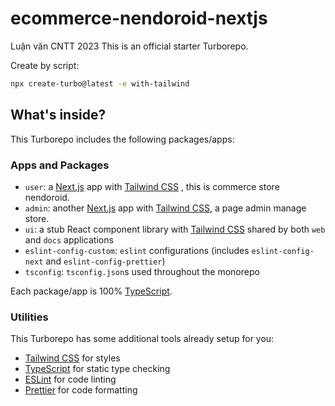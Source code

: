 # ecommerce-nendoroid-nextjs

Luận văn CNTT 2023
This is an official starter Turborepo.

Create by script:

```sh
npx create-turbo@latest -e with-tailwind
```

## What's inside?

This Turborepo includes the following packages/apps:

### Apps and Packages

- `user`: a [Next.js](https://nextjs.org/) app with [Tailwind CSS](https://tailwindcss.com/) , this is commerce store nendoroid.
- `admin`: another [Next.js](https://nextjs.org/) app with [Tailwind CSS](https://tailwindcss.com/), a page admin manage store.
- `ui`: a stub React component library with [Tailwind CSS](https://tailwindcss.com/) shared by both `web` and `docs` applications
- `eslint-config-custom`: `eslint` configurations (includes `eslint-config-next` and `eslint-config-prettier`)
- `tsconfig`: `tsconfig.json`s used throughout the monorepo

Each package/app is 100% [TypeScript](https://www.typescriptlang.org/).

### Utilities

This Turborepo has some additional tools already setup for you:

- [Tailwind CSS](https://tailwindcss.com/) for styles
- [TypeScript](https://www.typescriptlang.org/) for static type checking
- [ESLint](https://eslint.org/) for code linting
- [Prettier](https://prettier.io) for code formatting
